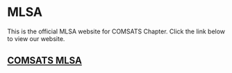 # MLSA
This is the official MLSA website for COMSATS Chapter.
Click the link below to view our website. 

## [COMSATS MLSA](https://xfarooqi.github.io/MLSA/)
